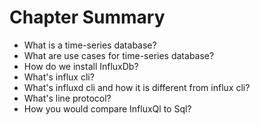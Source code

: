 # Chapter Summary

* What is a time-series database?
* What are use cases for time-series database?
* How do we install InfluxDb?
* What's influx cli?
* What's influxd cli and how it is different from influx cli?
* What's line protocol?
* How you would compare InfluxQl to Sql?